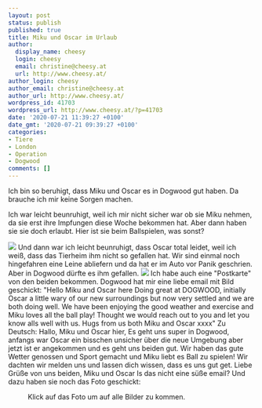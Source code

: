 ```yaml
---
layout: post
status: publish
published: true
title: Miku und Oscar im Urlaub
author:
  display_name: cheesy
  login: cheesy
  email: christine@cheesy.at
  url: http://www.cheesy.at/
author_login: cheesy
author_email: christine@cheesy.at
author_url: http://www.cheesy.at/
wordpress_id: 41703
wordpress_url: http://www.cheesy.at/?p=41703
date: '2020-07-21 11:39:27 +0100'
date_gmt: '2020-07-21 09:39:27 +0100'
categories:
- Tiere
- London
- Operation
- Dogwood
comments: []
---
```

<!-- wp:paragraph -->
Ich bin so beruhigt, dass Miku und Oscar es in Dogwood gut haben. Da brauche ich mir keine Sorgen machen.
<!-- /wp:paragraph -->
<!-- wp:paragraph -->
Ich war leicht beunruhigt, weil ich mir nicht sicher war ob sie Miku nehmen, da sie erst ihre Impfungen diese Woche bekommen hat. Aber dann haben sie sie doch erlaubt. Hier ist sie beim Ballspielen, was sonst?
<!-- /wp:paragraph -->
<!-- wp:image {"id":41695} -->
<img src="{% link _fotos/leben-in-belfast/2020/miku-und-oscar-im-urlaub/Miku-und-Oscar-2.jpg %}">
<!-- /wp:image -->
<!-- wp:paragraph -->
Und dann war ich leicht beunruhigt, dass Oscar total leidet, weil ich weiß, dass das Tierheim ihm nicht so gefallen hat. Wir sind einmal noch hingefahren eine Leine abliefern und da hat er im Auto vor Panik geschrien. Aber in Dogwood dürfte es ihm gefallen.
<!-- /wp:paragraph -->
<!-- wp:image {"id":41699} -->
<img src="{% link _fotos/leben-in-belfast/2020/miku-und-oscar-im-urlaub/Miku-und-Oscar-6.jpg %}">
<!-- /wp:image -->
<!-- wp:paragraph -->
Ich habe auch eine "Postkarte" von den beiden bekommen. Dogwood hat mir eine liebe email mit Bild geschickt:
<!-- /wp:paragraph -->
<!-- wp:paragraph -->
"Hello Miku and Oscar here
<!-- /wp:paragraph -->
<!-- wp:paragraph -->
Doing great at DOGWOOD, initially Oscar a little wary of our new surroundings but now very settled and we are both doing well. We have been enjoying the good weather and exercise and Miku loves all the ball play! Thought we would reach out to you and let you know alls well with us.
<!-- /wp:paragraph -->
<!-- wp:paragraph -->
Hugs from us both
<!-- /wp:paragraph -->
<!-- wp:paragraph -->
Miku and Oscar
<!-- /wp:paragraph -->
<!-- wp:paragraph -->
xxxx"
<!-- /wp:paragraph -->
<!-- wp:paragraph -->
Zu Deutsch:
<!-- /wp:paragraph -->
<!-- wp:paragraph -->
Hallo, Miku und Oscar hier,
<!-- /wp:paragraph -->
<!-- wp:paragraph -->
Es geht uns super in Dogwood, anfangs war Oscar ein bisschen unsicher über die neue Umgebung aber jetzt ist er angekommen und es geht uns beiden gut. Wir haben das gute Wetter genossen und Sport gemacht und Miku liebt es Ball zu spielen! Wir dachten wir melden uns und lassen dich wissen, dass es uns gut get.
<!-- /wp:paragraph -->
<!-- wp:paragraph -->
Liebe Grüße von uns beiden,
<!-- /wp:paragraph -->
<!-- wp:paragraph -->
Miku und Oscar
<!-- /wp:paragraph -->
<!-- wp:paragraph -->
Is das nicht eine süße email? Und dazu haben sie noch das Foto geschickt:
<!-- /wp:paragraph -->
<!-- wp:image {"id":41696,"linkDestination":"custom"} -->
<figure class="wp-block-image"><a href="{% link _fotos/leben-in-belfast/2020/miku-und-oscar-im-urlaub/index.md %}"><img src="{% link _fotos/leben-in-belfast/2020/miku-und-oscar-im-urlaub/Miku-und-Oscar-3.jpg %}" alt="" class="wp-image-41696"></a><br>
<figcaption>Klick auf das Foto um auf alle Bilder zu kommen.</figcaption>
</figure>
<!-- /wp:image -->
